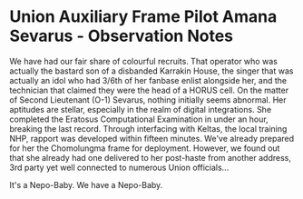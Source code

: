 # Union Auxiliary Frame Pilot Amana Sevarus - Observation Notes
We have had our fair share of colourful recruits. That operator who was actually the bastard son of a disbanded Karrakin House, the singer that was actually an idol who had 3/6th of her fanbase enlist alongside her, and the technician that claimed they were the head of a HORUS cell.
On the matter of Second Lieutenant (O-1) Sevarus, nothing initially seems abnormal. Her aptitudes are stellar, especially in the realm of digital integrations. She completed the Eratosus Computational Examination in under an hour, breaking the last record. Through interfacing with Keltas, the local training NHP, rapport was developed within fifteen minutes. We've already prepared for her the Chomolungma frame for deployment. However, we found out that she already had one delivered to her post-haste from another address, 3rd party yet well connected to numerous Union officials...

It's a Nepo-Baby. We have a Nepo-Baby.
